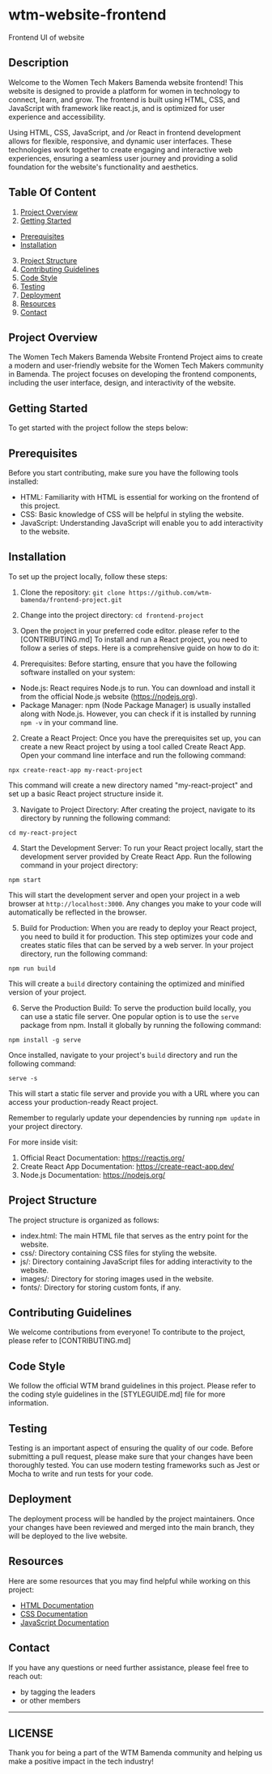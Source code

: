 # wtm-website-frontend
Frontend UI of website

Description 
------------

Welcome to the Women Tech Makers Bamenda website frontend! This website is designed to provide a platform for women in technology to connect, learn, and grow. The frontend is built using HTML, CSS, and JavaScript with framework like react.js, and is optimized for user experience and accessibility.

Using HTML, CSS, JavaScript, and /or React in frontend development allows for flexible, responsive, and dynamic user interfaces. These technologies work together to create engaging and interactive web experiences, ensuring a seamless user journey and providing a solid foundation for the website's functionality and aesthetics.


Table Of Content
-----------------

1. [Project Overview](#project-overview)
2. [Getting Started](#getting-started)
  - [Prerequisites](#prerequisites)
  - [Installation](#installation)
3. [Project Structure](#project-structure)
4. [Contributing Guidelines](#contributing-guidelines)
5. [Code Style](#code-style)
6. [Testing](#testing)
7. [Deployment](#deployment)
8. [Resources](#resources)
9. [Contact](#contact)
    

  ## Project Overview
The Women Tech Makers Bamenda Website Frontend Project aims to create a modern and user-friendly website for the Women Tech Makers community in Bamenda. The project focuses on developing the frontend components, including the user interface, design, and interactivity of the website.

## Getting Started
To get started with the project follow the steps below:
## Prerequisites
Before you start contributing, make sure you have the following tools installed:

- HTML: Familiarity with HTML is essential for working on the frontend of this project.
- CSS: Basic knowledge of CSS will be helpful in styling the website.
- JavaScript: Understanding JavaScript will enable you to add interactivity to the website.  
## Installation
To set up the project locally, follow these steps:
1. Clone the repository: `git clone https://github.com/wtm-bamenda/frontend-project.git`
2. Change into the project directory: `cd frontend-project`
3. Open the project in your preferred code editor.
   please refer to the [CONTRIBUTING.md]
 To install and run a React project, you need to follow a series of steps. Here is a comprehensive guide on how to do it:
   
1. Prerequisites: Before starting, ensure that you have the following software installed on your system:
- Node.js: React requires Node.js to run. You can download and install it from the official Node.js website (https://nodejs.org).
- Package Manager: npm (Node Package Manager) is usually installed along with Node.js. However, you can check if it is installed by running `npm -v` in your command line.

2. Create a React Project: Once you have the prerequisites set up, you can create a new React project by using a tool called Create React App. Open your command line interface and run the following command:
```
npx create-react-app my-react-project
```
This command will create a new directory named "my-react-project" and set up a basic React project structure inside it.

3. Navigate to Project Directory: After creating the project, navigate to its directory by running the following command:
```
cd my-react-project
```

4. Start the Development Server: To run your React project locally, start the development server provided by Create React App. Run the following command in your project directory:
```
npm start
```
This will start the development server and open your project in a web browser at `http://localhost:3000`. Any changes you make to your code will automatically be reflected in the browser.

5. Build for Production: When you are ready to deploy your React project, you need to build it for production. This step optimizes your code and creates static files that can be served by a web server. In your project directory, run the following command:
```
npm run build
```
This will create a `build` directory containing the optimized and minified version of your project.

6. Serve the Production Build: To serve the production build locally, you can use a static file server. One popular option is to use the `serve` package from npm. Install it globally by running the following command:
```
npm install -g serve
```
Once installed, navigate to your project's `build` directory and run the following command:
```
serve -s
```
This will start a static file server and provide you with a URL where you can access your production-ready React project.

Remember to regularly update your dependencies by running `npm update` in your project directory.

For more inside visit:
1. Official React Documentation: https://reactjs.org/
2. Create React App Documentation: https://create-react-app.dev/
3. Node.js Documentation: https://nodejs.org/

  ## Project Structure
The project structure is organized as follows:
- index.html: The main HTML file that serves as the entry point for the website.
- css/: Directory containing CSS files for styling the website.
- js/: Directory containing JavaScript files for adding interactivity to the website.
- images/: Directory for storing images used in the website.
- fonts/: Directory for storing custom fonts, if any.

 ## Contributing Guidelines
We welcome contributions from everyone! To contribute to the project, please refer to [CONTRIBUTING.md]

 ##  Code Style
We follow the official WTM brand guidelines in this project. Please refer to the coding style guidelines in the [STYLEGUIDE.md] file for more information.

##  Testing
Testing is an important aspect of ensuring the quality of our code. Before submitting a pull request, please make sure that your changes have been thoroughly tested. You can use modern testing frameworks such as Jest or Mocha to write and run tests for your code.

## Deployment
The deployment process will be handled by the project maintainers. Once your changes have been reviewed and merged into the main branch, they will be deployed to the live website.

## Resources
Here are some resources that you may find helpful while working on this project:
- [HTML Documentation](https://developer.mozilla.org/en-US/docs/Web/HTML)
- [CSS Documentation](https://developer.mozilla.org/en-US/docs/Web/CSS)
- [JavaScript Documentation](https://developer.mozilla.org/en-US/docs/Web/JavaScript)
## Contact
If you have any questions or need further assistance, please feel free to reach out:
- by tagging the leaders
- or other members 

---

## LICENSE

Thank you for being a part of the WTM Bamenda community and helping us make a positive impact in the tech industry!
